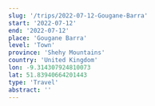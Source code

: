 ```yaml
---
slug: '/trips/2022-07-12-Gougane-Barra'
start: '2022-07-12'
end: '2022-07-12'
place: 'Gougane Barra'
level: 'Town'
province: 'Shehy Mountains'
country: 'United Kingdom'
lon: -9.314307924810073
lat: 51.83940664201443
type: 'Travel'
abstract: ''
---
```


